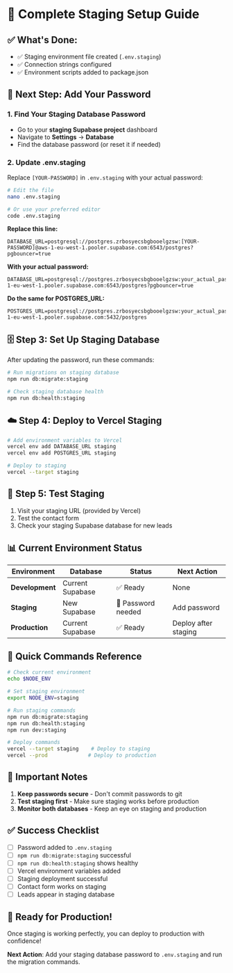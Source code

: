 # 🚀 Complete Staging Setup Guide

## ✅ **What's Done:**
- ✅ Staging environment file created (`.env.staging`)
- ✅ Connection strings configured
- ✅ Environment scripts added to package.json

## 🔑 **Next Step: Add Your Password**

### **1. Find Your Staging Database Password**
- Go to your **staging Supabase project** dashboard
- Navigate to **Settings** → **Database**
- Find the database password (or reset it if needed)

### **2. Update .env.staging**
Replace `[YOUR-PASSWORD]` in `.env.staging` with your actual password:

```bash
# Edit the file
nano .env.staging

# Or use your preferred editor
code .env.staging
```

**Replace this line:**
```
DATABASE_URL=postgresql://postgres.zrbosyecsbgbooelgzsw:[YOUR-PASSWORD]@aws-1-eu-west-1.pooler.supabase.com:6543/postgres?pgbouncer=true
```

**With your actual password:**
```
DATABASE_URL=postgresql://postgres.zrbosyecsbgbooelgzsw:your_actual_password@aws-1-eu-west-1.pooler.supabase.com:6543/postgres?pgbouncer=true
```

**Do the same for POSTGRES_URL:**
```
POSTGRES_URL=postgresql://postgres.zrbosyecsbgbooelgzsw:your_actual_password@aws-1-eu-west-1.pooler.supabase.com:5432/postgres
```

## 🗄️ **Step 3: Set Up Staging Database**

After updating the password, run these commands:

```bash
# Run migrations on staging database
npm run db:migrate:staging

# Check staging database health
npm run db:health:staging
```

## ☁️ **Step 4: Deploy to Vercel Staging**

```bash
# Add environment variables to Vercel
vercel env add DATABASE_URL staging
vercel env add POSTGRES_URL staging

# Deploy to staging
vercel --target staging
```

## 🧪 **Step 5: Test Staging**

1. Visit your staging URL (provided by Vercel)
2. Test the contact form
3. Check your staging Supabase database for new leads

## 📊 **Current Environment Status**

| Environment | Database | Status | Next Action |
|-------------|----------|--------|-------------|
| **Development** | Current Supabase | ✅ Ready | None |
| **Staging** | New Supabase | 🔄 Password needed | Add password |
| **Production** | Current Supabase | ✅ Ready | Deploy after staging |

## 🎯 **Quick Commands Reference**

```bash
# Check current environment
echo $NODE_ENV

# Set staging environment
export NODE_ENV=staging

# Run staging commands
npm run db:migrate:staging
npm run db:health:staging
npm run dev:staging

# Deploy commands
vercel --target staging    # Deploy to staging
vercel --prod             # Deploy to production
```

## 🚨 **Important Notes**

1. **Keep passwords secure** - Don't commit passwords to git
2. **Test staging first** - Make sure staging works before production
3. **Monitor both databases** - Keep an eye on staging and production

## ✅ **Success Checklist**

- [ ] Password added to `.env.staging`
- [ ] `npm run db:migrate:staging` successful
- [ ] `npm run db:health:staging` shows healthy
- [ ] Vercel environment variables added
- [ ] Staging deployment successful
- [ ] Contact form works on staging
- [ ] Leads appear in staging database

## 🎉 **Ready for Production!**

Once staging is working perfectly, you can deploy to production with confidence!

**Next Action**: Add your staging database password to `.env.staging` and run the migration commands.
